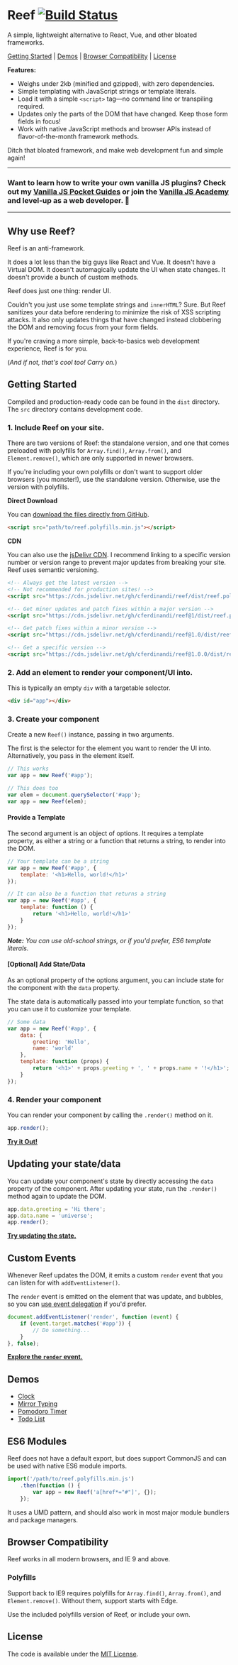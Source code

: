 # Reef [![Build Status](https://travis-ci.org/cferdinandi/reef.svg)](https://travis-ci.org/cferdinandi/reef)
A simple, lightweight alternative to React, Vue, and other bloated frameworks.

[Getting Started](#getting-started) | [Demos](#demos) | [Browser Compatibility](#browser-compatibility) | [License](https://github.com/cferdinandi/reef/blob/master/LICENSE.md)

**Features:**

- Weighs under 2kb (minified and gzipped), with zero dependencies.
- Simple templating with JavaScript strings or template literals.
- Load it with a simple `<script>` tag&mdash;no command line or transpiling required.
- Updates only the parts of the DOM that have changed. Keep those form fields in focus!
- Work with native JavaScript methods and browser APIs instead of flavor-of-the-month framework methods.

Ditch that bloated framework, and make web development fun and simple again!

<hr>

### Want to learn how to write your own vanilla JS plugins? Check out my [Vanilla JS Pocket Guides](https://vanillajsguides.com/) or join the [Vanilla JS Academy](https://vanillajsacademy.com) and level-up as a web developer. 🚀

<hr>

## Why use Reef?

Reef is an anti-framework.

It does a lot less than the big guys like React and Vue. It doesn't have a Virtual DOM. It doesn't automagically update the UI when state changes. It doesn't provide a bunch of custom methods.

Reef does just one thing: render UI.

Couldn't you just use some template strings and `innerHTML`? Sure. But Reef sanitizes your data before rendering to minimize the risk of XSS scripting attacks. It also only updates things that have changed instead clobbering the DOM and removing focus from your form fields.

If you're craving a more simple, back-to-basics web development experience, Reef is for you.

(*And if not, that's cool too! Carry on.*)



## Getting Started

Compiled and production-ready code can be found in the `dist` directory. The `src` directory contains development code.

### 1. Include Reef on your site.

There are two versions of Reef: the standalone version, and one that comes preloaded with polyfills for `Array.find()`, `Array.from()`, and `Element.remove()`, which are only supported in newer browsers.

If you're including your own polyfills or don't want to support older browsers (you monster!), use the standalone version. Otherwise, use the version with polyfills.

**Direct Download**

You can [download the files directly from GitHub](https://github.com/cferdinandi/reef/archive/master.zip).

```html
<script src="path/to/reef.polyfills.min.js"></script>
```

**CDN**

You can also use the [jsDelivr CDN](https://www.jsdelivr.com/package/gh/cferdinandi/reef?path=dist). I recommend linking to a specific version number or version range to prevent major updates from breaking your site. Reef uses semantic versioning.

```html
<!-- Always get the latest version -->
<!-- Not recommended for production sites! -->
<script src="https://cdn.jsdelivr.net/gh/cferdinandi/reef/dist/reef.polyfills.min.js"></script>

<!-- Get minor updates and patch fixes within a major version -->
<script src="https://cdn.jsdelivr.net/gh/cferdinandi/reef@1/dist/reef.polyfills.min.js"></script>

<!-- Get patch fixes within a minor version -->
<script src="https://cdn.jsdelivr.net/gh/cferdinandi/reef@1.0/dist/reef.polyfills.min.js"></script>

<!-- Get a specific version -->
<script src="https://cdn.jsdelivr.net/gh/cferdinandi/reef@1.0.0/dist/reef.polyfills.min.js"></script>
```

### 2. Add an element to render your component/UI into.

This is typically an empty `div` with a targetable selector.

```html
<div id="app"></div>
```

### 3. Create your component

Create a new `Reef()` instance, passing in two arguments.



The first is the selector for the element you want to render the UI into. Alternatively, you pass in the element itself.

```js
// This works
var app = new Reef('#app');

// This does too
var elem = document.querySelector('#app');
var app = new Reef(elem);
```

#### Provide a Template

The second argument is an object of options. It requires a template property, as either a string or a function that returns a string, to render into the DOM.

```js
// Your template can be a string
var app = new Reef('#app', {
    template: '<h1>Hello, world!</h1>'
});

// It can also be a function that returns a string
var app = new Reef('#app', {
    template: function () {
        return '<h1>Hello, world!</h1>'
    }
});
```

*__Note:__ You can use old-school strings, or if you'd prefer, ES6 template literals.*

#### [Optional] Add State/Data

As an optional property of the options argument, you can include state for the component with the `data` property.

The state data is automatically passed into your template function, so that you can use it to customize your template.

```js
// Some data
var app = new Reef('#app', {
    data: {
        greeting: 'Hello',
        name: 'world'
    },
    template: function (props) {
        return '<h1>' + props.greeting + ', ' + props.name + '!</h1>';
    }
});
```

### 4. Render your component

You can render your component by calling the `.render()` method on it.

```js
app.render();
```

**[Try it Out!](https://codepen.io/cferdinandi/pen/NLKWdO)**



## Updating your state/data

You can update your component's state by directly accessing the `data` property of the component. After updating your state, run the `.render()` method again to update the DOM.

```js
app.data.greeting = 'Hi there';
app.data.name = 'universe';
app.render();
```

**[Try updating the state.](https://codepen.io/cferdinandi/pen/MqgWJM)**



## Custom Events

Whenever Reef updates the DOM, it emits a custom `render` event that you can listen for with `addEventListener()`.

The `render` event is emitted on the element that was update, and bubbles, so you can [use event delegation](https://gomakethings.com/checking-event-target-selectors-with-event-bubbling-in-vanilla-javascript/) if you'd prefer.

```js
document.addEventListener('render', function (event) {
    if (event.target.matches('#app')) {
        // Do something...
    }
}, false);
```

**[Explore the `render` event.](https://codepen.io/cferdinandi/pen/wEwvJx)**


## Demos

- [Clock](https://codepen.io/cferdinandi/pen/OoLJbv)
- [Mirror Typing](https://codepen.io/cferdinandi/pen/QVLWGJ)
- [Pomodoro Timer](https://codepen.io/cferdinandi/pen/ZMzEBg)
- [Todo List](https://codepen.io/cferdinandi/pen/ZMzEBg)



## ES6 Modules

Reef does not have a default export, but does support CommonJS and can be used with native ES6 module imports.

```js
import('/path/to/reef.polyfills.min.js')
	.then(function () {
		var app = new Reef('a[href*="#"]', {});
	});
```

It uses a UMD pattern, and should also work in most major module bundlers and package managers.



## Browser Compatibility

Reef works in all modern browsers, and IE 9 and above.

### Polyfills

Support back to IE9 requires polyfills for `Array.find()`, `Array.from()`, and `Element.remove()`. Without them, support starts with Edge.

Use the included polyfills version of Reef, or include your own.



## License

The code is available under the [MIT License](LICENSE.md).